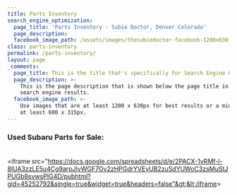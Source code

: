 ```yaml
---
title: Parts Inventory
search_engine_optimization:
  page_title: 'Parts Inventory - Subie Doctor, Denver Colorado'
  page_description:
  facebook_image_path: /assets/images/thesubiedoctor-facebook-1200x630.png
class: parts-inventory
permalink: /parts-inventory/
layout: page
_comments:
  page_title: This is the title that's specifically for Search Engine Optimization.
  page_description: >-
    This is the page description that is shown below the page title in the
    search engine results.
  facebook_image_path: >-
    Use images that are at least 1200 x 630px for best results or a minimum of
    at least 600 x 315px.
---
```


### Used Subaru Parts for Sale:<br>&nbsp;

&lt;iframe src="https://docs.google.com/spreadsheets/d/e/2PACX-1vRMf-l-8lUA3zzLE5u4Cg9arpJlvWGF7Ov2zHPGdrYVEyUB2zuSdYUWoC3zsMuStJPUGb8svwsPIG4D/pubhtml?gid=45252792&single=true&widget=true&headers=false"&gt;&lt;/iframe&gt;

&nbsp;